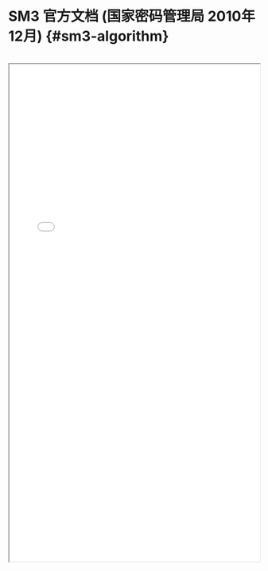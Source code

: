 # SM3 官方文档 (国家密码管理局 2010年12月) {#sm3-algorithm}
<br>
<iframe src="/gmdocs/pdf/SM3-Algorithm.pdf#view=fit" width="100%" height="1000"> </iframe>
